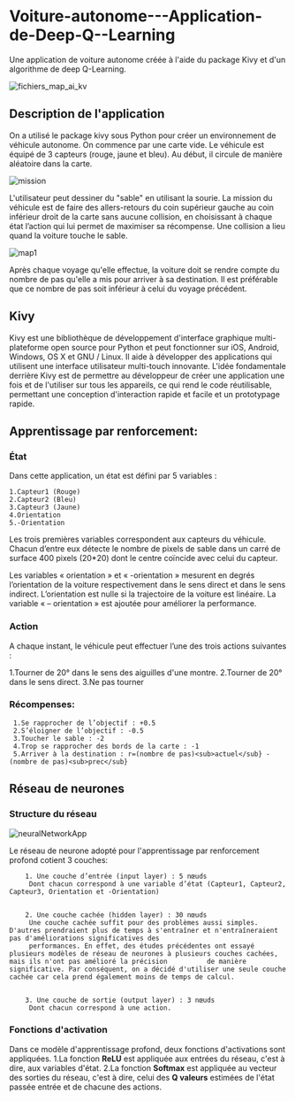 # Voiture-autonome---Application-de-Deep-Q--Learning
Une application de voiture autonome créée à l'aide du package Kivy et d'un algorithme de deep Q-Learning.

![fichiers_map_ai_kv](https://user-images.githubusercontent.com/57750350/122225830-52474a80-cead-11eb-8b66-56e22aff0fe1.png)



## Description de l'application
On a utilisé le package kivy sous Python pour créer un environnement de véhicule autonome.
On commence par une carte vide. Le véhicule est équipé de 3 capteurs (rouge, jaune et bleu). Au début, il circule de manière aléatoire dans la carte.



![mission](https://user-images.githubusercontent.com/57750350/122221712-756ffb00-cea9-11eb-8527-75a633e078a7.PNG)

L'utilisateur peut dessiner du "sable" en utilisant la sourie. La mission du véhicule est de faire des allers-retours du coin supérieur gauche au coin inférieur droit de la carte sans aucune collision, en choisissant à chaque état l’action qui lui permet de maximiser sa récompense. Une collision a lieu quand la voiture touche le sable.



![map1](https://user-images.githubusercontent.com/57750350/122221894-a18b7c00-cea9-11eb-91a9-73b24e70bdda.png)

Après chaque voyage qu'elle effectue, la voiture doit se rendre compte du nombre de pas qu'elle a mis pour arriver à sa destination. Il est préférable que ce nombre de pas soit inférieur à celui du voyage précédent.



## Kivy
Kivy est une bibliothèque de développement d'interface graphique multi-plateforme open source pour Python et peut fonctionner sur iOS, Android, Windows, OS X et GNU / Linux. Il aide à développer des applications qui utilisent une interface utilisateur multi-touch innovante. L'idée fondamentale derrière Kivy est de permettre au développeur de créer une application une fois et de l'utiliser sur tous les appareils, ce qui rend le code réutilisable, permettant une conception d'interaction rapide et facile et un prototypage rapide.


## Apprentissage par renforcement:
### État
Dans cette application, un état est défini par 5 variables :

    1.Capteur1 (Rouge)
    2.Capteur2 (Bleu)
    3.Capteur3 (Jaune)
    4.Orientation
    5.-Orientation

Les trois premières variables correspondent aux capteurs du véhicule. Chacun d’entre eux détecte le nombre de pixels de sable dans un carré  de surface 400 pixels (20*20) dont le centre coïncide avec celui du capteur.

Les variables « orientation » et « -orientation » mesurent en degrés l’orientation de la voiture respectivement dans le sens direct et dans le sens indirect. L’orientation est nulle si la trajectoire de la voiture est linéaire. La variable « – orientation » est ajoutée pour améliorer la performance.




### Action

A chaque instant, le véhicule peut effectuer l’une des trois actions suivantes :

   1.Tourner de 20° dans le sens des aiguilles d'une montre.
   2.Tourner de 20° dans le sens direct.
   3.Ne pas tourner


### Récompenses:

     1.Se rapprocher de l’objectif : +0.5
     2.S’éloigner de l’objectif : -0.5
     3.Toucher le sable : -2
     4.Trop se rapprocher des bords de la carte : -1
     5.Arriver à la destination : r=(nombre de pas)<sub>actuel</sub} - (nombre de pas)<sub>prec</sub}

## Réseau de neurones

### Structure du réseau

![neuralNetworkApp](https://user-images.githubusercontent.com/57750350/122224169-c254d100-ceab-11eb-982d-81dc532aa6c9.png)

  Le réseau de neurone adopté pour l'apprentissage par renforcement profond cotient 3 couches:

   
         
        1. Une couche d’entrée (input layer) : 5 nœuds
         Dont chacun correspond à une variable d’état (Capteur1, Capteur2, Capteur3, Orientation et -Orientation)
       
         
        2. Une couche cachée (hidden layer) : 30 nœuds
         Une couche cachée suffit pour des problèmes aussi simples. D'autres prendraient plus de temps à s'entraîner et n'entraîneraient pas d'améliorations significatives des
         performances. En effet, des études précédentes ont essayé plusieurs modèles de réseau de neurones à plusieurs couches cachées, mais ils n'ont pas amélioré la précision          de manière significative. Par conséquent, on a décidé d'utiliser une seule couche cachée car cela prend également moins de temps de calcul.
         
         
        3. Une couche de sortie (output layer) : 3 nœuds
         Dont chacun correspond à une action.

### Fonctions d'activation

Dans ce modèle d'apprentissage profond, deux fonctions d'activations sont appliquées.
    1.La fonction **ReLU** est appliquée aux entrées du réseau, c'est à dire, aux variables d'état.
    2.La fonction **Softmax** est appliquée au vecteur des sorties du réseau, c'est à dire, celui des **Q valeurs** estimées de l'état passée entrée et de chacune des actions.
         


